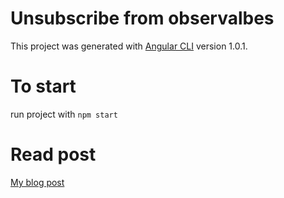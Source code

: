 # Unsubscribe from observalbes

This project was generated with [Angular CLI](https://github.com/angular/angular-cli) version 1.0.1.

# To start 
run project with `npm start`

# Read post

[My blog post](http://www.bilyachat.com/2017/04/angular-automatically-unsubscribe-from.html)
